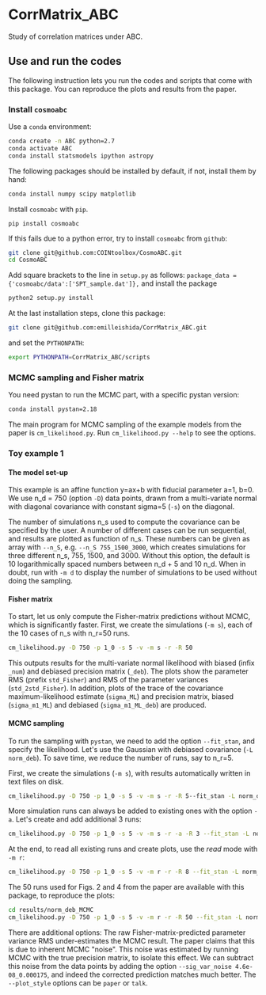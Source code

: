 # CorrMatrix_ABC
Study of correlation matrices under ABC.

## Use and run the codes

The following instruction lets you run the codes and scripts that come with this package.
You can reproduce the plots and results from the paper.

### Install ```cosmoabc```

Use a `conda` environment:
```bash
conda create -n ABC python=2.7
conda activate ABC
conda install statsmodels ipython astropy
```

The following packages should be installed by default, if not, install them by hand:
```bash
conda install numpy scipy matplotlib
```

Install `cosmoabc` with `pip`.
```
pip install cosmoabc
```
If this fails due to a python error, try to install `cosmoabc` from `github`:
```bash
git clone git@github.com:COINtoolbox/CosmoABC.git
cd CosmoABC
```
Add square brackets to the line in `setup.py` as follows:
`package_data = {'cosmoabc/data':['SPT_sample.dat']},`
and install the package
```bash
python2 setup.py install
```

At the last installation steps, clone this package:
```bash
git clone git@github.com:emilleishida/CorrMatrix_ABC.git
```
and set the `PYTHONPATH`:
```bash
export PYTHONPATH=CorrMatrix_ABC/scripts
```

### MCMC sampling and Fisher matrix

You need pystan to run the MCMC part, with a specific pystan version:
```bash
conda install pystan=2.18
```

The main program for MCMC sampling of the example models from the paper is `cm_likelihood.py`.
Run `cm_likelihood.py --help` to see the options.

### Toy example 1

#### The model set-up

This example is an affine function y=ax+b with fiducial parameter a=1, b=0. We use n_d = 750 (option `-D`) data points, drawn from a multi-variate normal with diagonal covariance with constant sigma=5 (`-s`) on the diagonal.

The number of simulations n_s used to compute the covariance can be specified by the user. A number of different cases can be run sequential, and results are plotted as function of n_s. These numbers can be given as array with `--n_S`, e.g. `--n_S 755_1500_3000`, which creates simulations for three different n_s, 755, 1500, and 3000.
Without this option, the default is 10 logarithmically spaced numbers between n_d + 5 and 10 n_d. When in doubt, run with `-m d` to display the number of simulations to be used without doing the sampling.

#### Fisher matrix

To start, let us only compute the Fisher-matrix predictions without MCMC, which is significantly faster.
First, we create the simulations (`-m s`), each of the 10 cases of n_s with n_r=50 runs.

```bash
cm_likelihood.py -D 750 -p 1_0 -s 5 -v -m s -r -R 50
```

This outputs results for the multi-variate normal likelihood with biased (infix `_num`) and debiased precision matrix (`_deb`). The plots show the parameter RMS (prefix `std_Fisher`) and RMS of the parameter variances (`std_2std_Fisher`).
In addition, plots of the trace of the covariance maximum-likelihood estimate
(`sigma_ML`) and precision matrix, biased (`sigma_m1_ML`) and debiased (`sigma_m1_ML_deb`) are produced.

#### MCMC sampling

To run the sampling with `pystan`, we need to add the option `--fit_stan`, and specify the likelihood. Let's use the Gaussian  with debiased covariance (`-L norm_deb`). To save time, we reduce the number of runs, say to n_r=5.

First, we create the simulations (`-m s`), with results automatically written in text files on disk.
```bash
cm_likelihood.py -D 750 -p 1_0 -s 5 -v -m s -r -R 5--fit_stan -L norm_deb --plot_style paper
```
More simulation runs can always be added to existing ones with the option `-a`. Let's create and add additional 3 runs: 
```bash
cm_likelihood.py -D 750 -p 1_0 -s 5 -v -m s -r -a -R 3 --fit_stan -L norm_deb --plot_style paper
```
At the end, to read all existing runs and create plots, use the *read* mode with `-m r`:
```bash
cm_likelihood.py -D 750 -p 1_0 -s 5 -v -m r -r -R 8 --fit_stan -L norm_deb --plot_style paper
```

The 50 runs used for Figs. 2 and 4 from the paper are available with this package, to reproduce the plots:
```bash
cd results/norm_deb_MCMC
cm_likelihood.py -D 750 -p 1_0 -s 5 -v -m r -r -R 50 --fit_stan -L norm_deb --sig_var_noise 4.6e-08_0.00075 --plot_style paper
```
There are additional options: The raw Fisher-matrix-predicted parameter variance RMS under-estimates the MCMC result. The paper claims that this is due to inherent MCMC "noise". This noise was estimated by running MCMC with the true precision matrix, to isolate this effect. We can subtract this noise from the data points by adding the option `--sig_var_noise 4.6e-08_0.000175`, and indeed the corrected prediction matches much better. The `--plot_style` options can be `paper` or `talk`.


